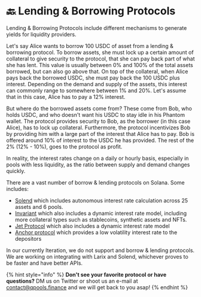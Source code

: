 # 🔙 Lending & Borrowing Protocols

Lending & Borrowing Protocols include different mechanisms to generate yields for liquidity providers. &#x20;

Let's say Alice wants to borrow 100 USDC of asset from a lending & borrowing protocol. To borrow assets, she must lock up a certain amount of collateral to give security to the protocol, that she can pay back part of what she has lent. This value is usually between 0% and 100% of the total assets borrowed, but can also go above that. On top of the collateral, when Alice pays back the borrowed USDC, she must pay back the 100 USDC plus interest. Depending on the demand and supply of the assets, this interest can commonly range to somewhere between 1% and 20%. Let's assume that in this case, Alice has to pay a 12% interest.

But where do the borrowed assets come from? These come from Bob, who holds USDC, and who doesn't want his USDC to stay idle in his Phantom wallet. The protocol provides security to Bob, as the borrower (in this case Alice), has to lock up collateral. Furthermore, the protocol incentivizes Bob by providing him with a large part of the interest that Alice has to pay. Bob is offered around 10% of interest to the USDC he has provided. The rest of the 2% (12% - 10%), goes to the protocol as profit.

In reality, the interest rates change on a daily or hourly basis, especially in pools with less liquidity, as the ratio between supply and demand changes quickly.&#x20;

There are a vast number of borrow & lending protocols on Solana. Some includes:

* [Solend](https://solend.fi) which includes autonomous interest rate calculation across 25 assets and 6 pools.
* [Invariant](https://projectlarix.com) which also includes a dynamic interest rate model, including more collateral types such as stablecoins, synthetic assets and NFTs.
* [Jet Protocol](https://www.jetprotocol.io) which also includes a dynamic interest rate model
* &#x20;[Anchor protocol](https://www.anchorprotocol.com) which provides a low volatility interest rate to the depositors

In our currently Iteration, we do not support and borrow & lending protocols. We are working on integrating with Larix and Solend, whichever proves to be faster and have better APIs.

{% hint style="info" %}
**Don't see your favorite protocol or have questions?** DM us on Twitter or shoot us an e-mail at contact@qpools.finance and we will get back to you asap!
{% endhint %}
